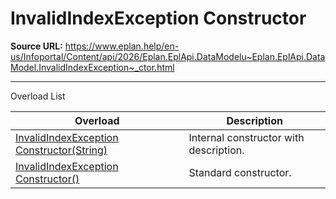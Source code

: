 # InvalidIndexException Constructor

**Source URL:** https://www.eplan.help/en-us/Infoportal/Content/api/2026/Eplan.EplApi.DataModelu~Eplan.EplApi.DataModel.InvalidIndexException~_ctor.html

---

Overload List

| Overload | Description |
| --- | --- |
| [InvalidIndexException Constructor(String)](Eplan.EplApi.DataModelu~Eplan.EplApi.DataModel.InvalidIndexException~_ctor(String).html) | Internal constructor with description. |
| [InvalidIndexException Constructor()](Eplan.EplApi.DataModelu~Eplan.EplApi.DataModel.InvalidIndexException~_ctor().html) | Standard constructor. |
